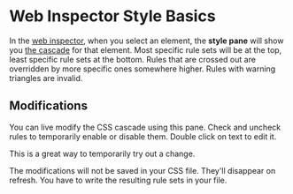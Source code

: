 # Web Inspector Style Basics

In the [web inspector](http://ruby.bastardsbook.com/chapters/web-inspecting-html/), when you select an element, the **style pane** will show you [the cascade](/notes/css-cascade.md) for that element.
Most specific rule sets will be at the top, least specific rule sets at the bottom.
Rules that are crossed out are overridden by more specific ones somewhere higher.
Rules with warning triangles are invalid.

## Modifications

You can live modify the CSS cascade using this pane.
Check and uncheck rules to temporarily enable or disable them.
Double click on text to edit it.

This is a great way to temporarily try out a change.

The modifications will not be saved in your CSS file.
They'll disappear on refresh.
You have to write the resulting rule sets in your file.
